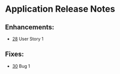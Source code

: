 # Application Release Notes

## Enhancements:

* [28](https://dev.azure.com/NateDuff/Terraform/_workitems/edit/28) User Story 1

## Fixes:

* [30](https://dev.azure.com/NateDuff/Terraform/_workitems/edit/30) Bug 1
